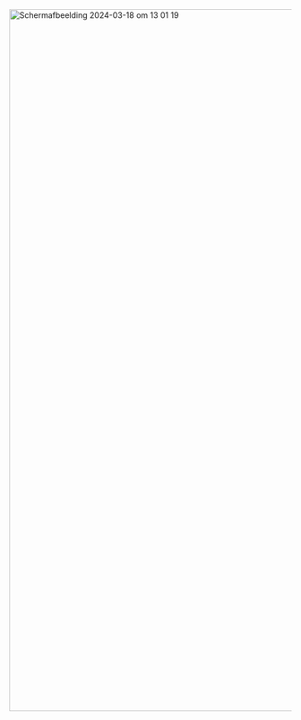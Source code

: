 <img width="1251" alt="Scherm­afbeelding 2024-03-18 om 13 01 19" src="https://github.com/lynnwolters/CSSttR-lynn-wolters/assets/47858242/92497143-a3cc-46e3-98b2-86abcc56c7b9">
